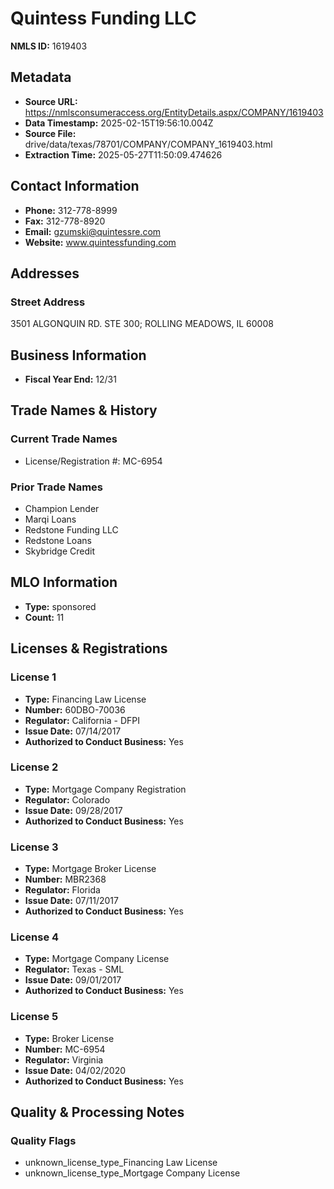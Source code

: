 # Quintess Funding LLC

**NMLS ID:** 1619403

## Metadata
- **Source URL:** https://nmlsconsumeraccess.org/EntityDetails.aspx/COMPANY/1619403
- **Data Timestamp:** 2025-02-15T19:56:10.004Z
- **Source File:** drive/data/texas/78701/COMPANY/COMPANY_1619403.html
- **Extraction Time:** 2025-05-27T11:50:09.474626

## Contact Information
- **Phone:** 312-778-8999
- **Fax:** 312-778-8920
- **Email:** gzumski@quintessre.com
- **Website:** www.quintessfunding.com

## Addresses
### Street Address
3501 ALGONQUIN RD. STE 300; ROLLING MEADOWS, IL 60008

## Business Information
- **Fiscal Year End:** 12/31

## Trade Names & History
### Current Trade Names
- License/Registration #: MC-6954

### Prior Trade Names
- Champion Lender
- Marqi Loans
- Redstone Funding LLC
- Redstone Loans
- Skybridge Credit

## MLO Information
- **Type:** sponsored
- **Count:** 11

## Licenses & Registrations

### License 1
- **Type:** Financing Law License
- **Number:** 60DBO-70036
- **Regulator:** California - DFPI
- **Issue Date:** 07/14/2017
- **Authorized to Conduct Business:** Yes

### License 2
- **Type:** Mortgage Company Registration
- **Regulator:** Colorado
- **Issue Date:** 09/28/2017
- **Authorized to Conduct Business:** Yes

### License 3
- **Type:** Mortgage Broker License
- **Number:** MBR2368
- **Regulator:** Florida
- **Issue Date:** 07/11/2017
- **Authorized to Conduct Business:** Yes

### License 4
- **Type:** Mortgage Company License
- **Regulator:** Texas - SML
- **Issue Date:** 09/01/2017
- **Authorized to Conduct Business:** Yes

### License 5
- **Type:** Broker License
- **Number:** MC-6954
- **Regulator:** Virginia
- **Issue Date:** 04/02/2020
- **Authorized to Conduct Business:** Yes

## Quality & Processing Notes
### Quality Flags
- unknown_license_type_Financing Law License
- unknown_license_type_Mortgage Company License
